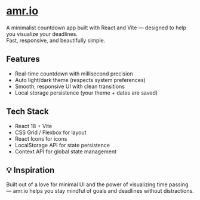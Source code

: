 # [amr.io](https://amr.io.mateirobescu.com)

A minimalist countdown app built with React and Vite — designed to help you visualize your deadlines.  
Fast, responsive, and beautifully simple.

## Features

- Real-time countdown with millisecond precision
- Auto light/dark theme (respects system preferences)
- Smooth, responsive UI with clean transitions
- Local storage persistence (your theme + dates are saved)

## Tech Stack

- React 18 + Vite
- CSS Grid / Flexbox for layout
- React Icons for icons
- LocalStorage API for state persistence
- Context API for global state management

## 💡 Inspiration

Built out of a love for minimal UI and the power of visualizing time passing — amr.io helps you stay mindful of goals and deadlines without distractions.
